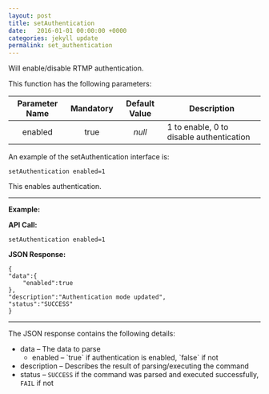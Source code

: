 ```yaml
---
layout: post
title: setAuthentication
date:   2016-01-01 00:00:00 +0000
categories: jekyll update
permalink: set_authentication
---
```


Will enable/disable RTMP authentication. 

This function has the following parameters:

| **Parameter Name** | **Mandatory** | **Default Value** | **Description**                          |
| :----------------: | :-----------: | :---------------: | ---------------------------------------- |
|      enabled       |     true      |      *null*       | 1 to enable, 0 to disable authentication |

An example of the setAuthentication interface is:

``` 
setAuthentication enabled=1
```

This enables authentication.

------

**Example:**

**API Call:**

``` 
setAuthentication enabled=1
```

**JSON Response:**

``` 
{
"data":{
    "enabled":true
},
"description":"Authentication mode updated",
"status":"SUCCESS"
}
```

------

The JSON response contains the following details:

- data – The data to parse
  - enabled – \`true\` if authentication is enabled, \`false\` if not
- description – Describes the result of parsing/executing the command
- status – `SUCCESS` if the command was parsed and executed successfully, `FAIL` if not
